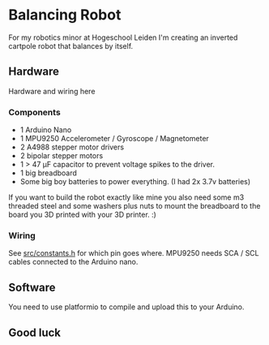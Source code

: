 # Balancing Robot

For my robotics minor at Hogeschool Leiden I'm creating an inverted cartpole
robot that balances by itself.

## Hardware

Hardware and wiring here

### Components

* 1 Arduino Nano
* 1 MPU9250 Accelerometer / Gyroscope / Magnetometer
* 2 A4988 stepper motor drivers
* 2 bipolar stepper motors
* 1 > 47 µF capacitor to prevent voltage spikes to the driver.
* 1 big breadboard
* Some big boy batteries to power everything. (I had 2x 3.7v batteries)

If you want to build the robot exactly like mine you also need some m3 
threaded steel and some washers plus nuts to mount the breadboard to the 
board you 3D printed with your 3D printer. :)

### Wiring

See [src/constants.h](include/constants.h) for which pin goes where. MPU9250 needs
SCA / SCL cables connected to the Arduino nano.

## Software

You need to use platformio to compile and upload this to your Arduino.

## Good luck